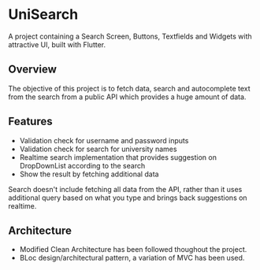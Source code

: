 # UniSearch

A project containing a Search Screen, Buttons, Textfields and Widgets with attractive UI, built with Flutter.

## Overview

The objective of this project is to fetch data, search and autocomplete text from the search from a public API which provides a huge amount of data.

## Features

- Validation check for username and password inputs
- Validation check for search for university names
- Realtime search implementation that provides suggestion on DropDownList according to the search
- Show the result by fetching additional data

Search doesn't include fetching all data from the API, rather than it uses additional query based on what you type and brings back suggestions on realtime.

## Architecture

- Modified Clean Architecture has been followed thoughout the project.
- BLoc design/architectural pattern, a variation of MVC has been used.
